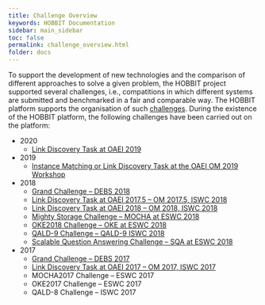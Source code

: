 ```yaml
---
title: Challenge Overview
keywords: HOBBIT Documentation
sidebar: main_sidebar
toc: false
permalink: challenge_overview.html
folder: docs
---
```


To support the development of new technologies and the comparison of different approaches to solve a given problem, the HOBBIT project supported several challenges, i.e., compatitions in which different systems are submitted and benchmarked in a fair and comparable way. The HOBBIT platform supports the organisation of such [challenges](/challenge_organization.html). During the existence of the HOBBIT platform, the following challenges have been carried out on the platform:

* 2020
   * [Link Discovery Task at OAEI 2019](/OAEI_2020.html)
* 2019
   * [Instance Matching or Link Discovery Task at the OAEI OM 2019 Workshop](https://project-hobbit.eu/challenges/om2019/)
* 2018
   * [Grand Challenge – DEBS 2018]()
   * [Link Discovery Task at OAEI 2017.5 – OM 2017.5, ISWC 2018]()
   * [Link Discovery Task at OAEI 2018 – OM 2018, ISWC 2018]()
   * [Mighty Storage Challenge – MOCHA at ESWC 2018](https://project-hobbit.eu/challenges/mighty-storage-challenge2018/)
   * [OKE2018 Challenge – OKE at ESWC 2018]()
   * [QALD-9 Challenge – QALD-9 ISWC 2018]()
   * [Scalable Question Answering Challenge – SQA at ESWC 2018](https://project-hobbit.eu/challenges/sqa-challenge-eswc-2018/)
* 2017
   * [Grand Challenge – DEBS 2017]()
   * [Link Discovery Task at OAEI 2017 – OM 2017, ISWC 2017]()
   * MOCHA2017 Challenge – ESWC 2017
   * OKE2017 Challenge – ESWC 2017
   * QALD-8 Challenge – ISWC 2017

